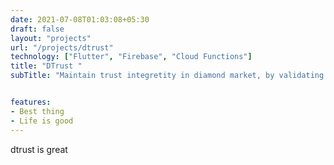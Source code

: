 ```yaml
---
date: 2021-07-08T01:03:08+05:30
draft: false
layout: "projects"
url: "/projects/dtrust"
technology: ["Flutter", "Firebase", "Cloud Functions"]
title: "DTrust "
subTitle: "Maintain trust integretity in diamond market, by validating each transaction and continous monitoring. "


features: 
- Best thing
- Life is good
---
```


dtrust is great

